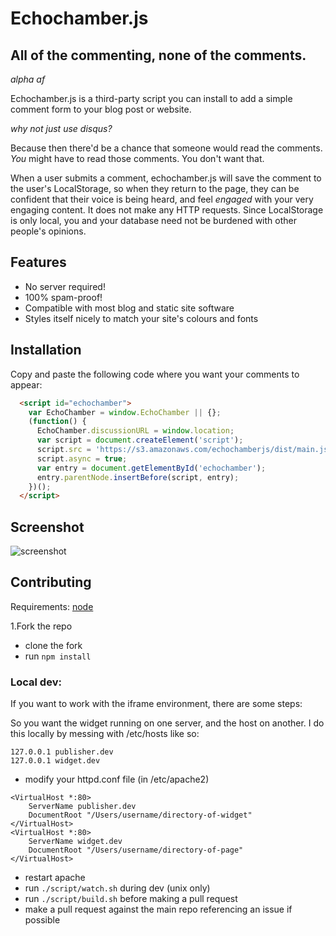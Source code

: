 # Echochamber.js

## All of the commenting, none of the comments.

_alpha af_

Echochamber.js is a third-party script you can install to add a simple comment
form to your blog post or website.

_why not just use disqus?_

Because then there'd be a chance that someone would read the comments. _You_
might have to read those comments. You don't want that.

When a user submits a comment, echochamber.js will save the comment to the user's
LocalStorage, so when they return to the page, they can be confident that their
voice is being heard, and feel _engaged_ with your very engaging content. It does
not make any HTTP requests. Since LocalStorage is only local, you and your database
need not be burdened with other people's opinions.

## Features

- No server required!
- 100% spam-proof!
- Compatible with most blog and static site software
- Styles itself nicely to match your site's colours and fonts

## Installation

Copy and paste the following code where you want your comments to appear:

```html
  <script id="echochamber">
    var EchoChamber = window.EchoChamber || {};
    (function() {
      EchoChamber.discussionURL = window.location;
      var script = document.createElement('script');
      script.src = 'https://s3.amazonaws.com/echochamberjs/dist/main.js';
      script.async = true;
      var entry = document.getElementById('echochamber');
      entry.parentNode.insertBefore(script, entry);
    })();
  </script>

```

## Screenshot

![screenshot](https://s3.amazonaws.com/f.cl.ly/items/1C2d1h3E2D07432A1W2Q/Screen%20Shot%202015-07-14%20at%206.19.28%20PM.png)

## Contributing

Requirements: [node](https://nodejs.org/)

1.Fork the repo
* clone the fork
* run `npm install`

### Local dev:

If you want to work with the iframe environment, there are some steps:

So you want the widget running on one server, and the host on another. I do this
locally by messing with /etc/hosts like so: 
```
127.0.0.1 publisher.dev
127.0.0.1 widget.dev
```

* modify your httpd.conf file (in /etc/apache2)
```
<VirtualHost *:80>
    ServerName publisher.dev
    DocumentRoot "/Users/username/directory-of-widget"
</VirtualHost>
<VirtualHost *:80>
    ServerName widget.dev
    DocumentRoot "/Users/username/directory-of-page"
</VirtualHost>
```
* restart apache
* run `./script/watch.sh` during dev (unix only)
* run `./script/build.sh` before making a pull request
* make a pull request against the main repo referencing an issue if possible

